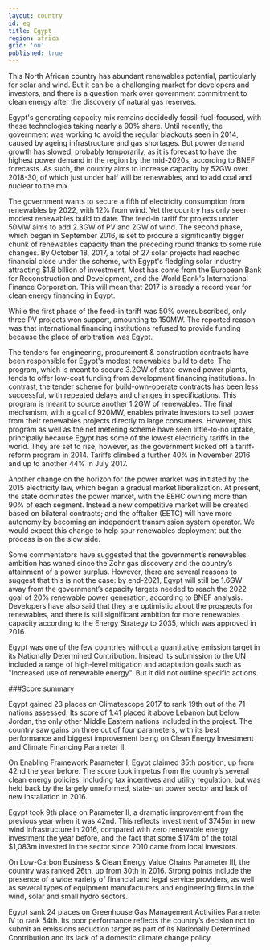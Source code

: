 ```yaml
---
layout: country
id: eg
title: Egypt
region: africa
grid: 'on'
published: true
---
```


This North African country has abundant renewables potential, particularly for solar and wind. But it can be a challenging market for developers and investors, and there is a question mark over government commitment to clean energy after the discovery of natural gas reserves. 

Egypt's generating capacity mix remains decidedly fossil-fuel-focused, with these technologies taking nearly a 90% share. Until recently, the government was working to avoid the regular blackouts seen in 2014, caused by ageing infrastructure and gas shortages. But power demand growth has slowed, probably temporarily, as it is forecast to have the highest power demand in the region by the mid-2020s, according to BNEF forecasts. As such, the country aims to increase capacity by 52GW over 2018-30, of which just under half will be renewables, and to add coal and nuclear to the mix.

The government wants to secure a fifth of electricity consumption from renewables by 2022, with 12% from wind. Yet the country has only seen modest renewables build to date. The feed-in tariff for projects under 50MW aims to add 2.3GW of PV and 2GW of wind. The second phase, which began in September 2016, is set to procure a significantly bigger chunk of renewables capacity than the preceding round thanks to some rule changes. By October 18, 2017, a total of 27 solar projects had reached financial close under the scheme, with Egypt's fledgling solar industry attracting $1.8 billion of investment. Most has come from the European Bank for Reconstruction and Development, and the World Bank's International Finance Corporation. This will mean that 2017 is already a record year for clean energy financing in Egypt. 

While the first phase of the feed-in tariff was 50% oversubscribed, only three PV projects won support, amounting to 150MW. The reported reason was that international financing institutions refused to provide funding because the place of arbitration was Egypt. 

The tenders for engineering, procurement & construction contracts have been responsible for Egypt's modest renewables build to date. The program, which is meant to secure 3.2GW of state-owned power plants, tends to offer low-cost funding from development financing institutions. In contrast, the tender scheme for build-own-operate contracts has been less successful, with repeated delays and changes in specifications.  This program is meant to source another 1.2GW of renewables. The final mechanism, with a goal of 920MW, enables private investors to sell power from their renewables projects directly to large consumers. However, this program as well as the net metering scheme have seen little-to-no uptake, principally because Egypt has some of the lowest electricity tariffs in the world. They are set to rise, however, as the government kicked off a tariff-reform program in 2014. Tariffs climbed a further 40% in November 2016 and up to another 44% in July 2017. 

Another change on the horizon for the power market was initiated by the 2015 electricity law, which began a gradual market liberalization. At present, the state dominates the power market, with the EEHC owning more than 90% of each segment. Instead a new competitive market will be created based on bilateral contracts; and the offtaker (EETC) will have more autonomy by becoming an independent transmission system operator. We would expect this change to help spur renewables deployment but the process is on the slow side.

Some commentators have suggested that the government’s renewables ambition has waned since the Zohr gas discovery and the country’s attainment of a power surplus. However, there are several reasons to suggest that this is not the case: by end-2021, Egypt will still be 1.6GW away from the government’s capacity targets needed to reach the 2022 goal of 20% renewable power generation, according to BNEF analysis. Developers have also said that they are optimistic about the prospects for renewables, and there is still significant ambition for more renewables capacity according to the Energy Strategy to 2035, which was approved in 2016.

Egypt was one of the few countries without a quantitative emission target in its Nationally Determined Contribution. Instead its submission to the UN included a range of high-level mitigation and adaptation goals such as "Increased use of renewable energy". But it did not outline specific actions.

###Score summary

Egypt gained 23 places on Climatescope 2017 to rank 19th out of the 71 nations assessed. Its score of 1.41 placed it above Lebanon but below Jordan, the only other Middle Eastern nations included in the project. The country saw gains on three out of four parameters, with its best performance and biggest improvement being on Clean Energy Investment and Climate Financing Parameter II.

On Enabling Framework Parameter I, Egypt claimed 35th position, up from 42nd the year before. The score took impetus from the country’s several clean energy policies, including tax incentives and utility regulation, but was held back by the largely unreformed, state-run power sector and lack of new installation in 2016. 

Egypt took 9th place on Parameter II, a dramatic improvement from the previous year when it was 42nd. This reflects investment of $745m in new wind infrastructure in 2016, compared with zero renewable energy investment the year before, and the fact that some $174m of the total $1,083m invested in the sector since 2010 came from local investors. 

On Low-Carbon Business & Clean Energy Value Chains Parameter III, the country was ranked 26th, up from 30th in 2016. Strong points include the presence of a wide variety of financial and legal service providers, as well as several types of equipment manufacturers and engineering firms in the wind, solar and small hydro sectors. 

Egypt sank 24 places on Greenhouse Gas Management Activities Parameter IV to rank 54th. Its poor performance reflects the country’s decision not to submit an emissions reduction target as part of its Nationally Determined Contribution and its lack of a domestic climate change policy.